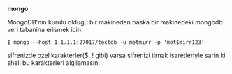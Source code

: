 **mongo**

MongoDB'nin kurulu oldugu bir makineden baska bir makinedeki mongodb veri tabanina erismek icin:

    $ mongo --host 1.1.1.1:27017/testdb -u metmirr -p 'met$mirr123'
 
sifrenizde ozel karakterler($, ! gibi) varsa sifrenizi tirnak isaretleriyle sarin ki shell bu karakterleri algilamasin.
